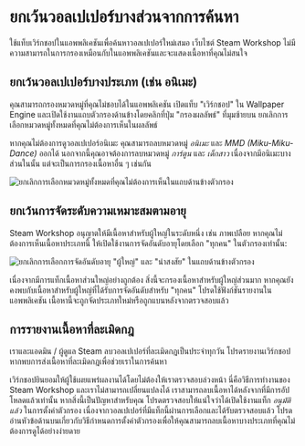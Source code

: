 # ยกเว้นวอลเปเปอร์บางส่วนจากการค้นหา

ใช้แท็บเวิร์กชอปในแอพพลิเคชันเพื่อค้นหาวอลเปเปอร์ใหม่เสมอ เว็บไซต์ Steam Workshop ไม่มีความสามารถในการกรองเหมือนกับในแอพพลิเคชันและจะแสดงเนื้อหาที่คุณไม่สนใจ

## ยกเว้นวอลเปเปอร์บางประเภท (เช่น อนิเมะ)

คุณสามารถกรองหมวดหมู่ที่คุณไม่ชอบได้ในแอพพลิเคชัน เปิดแท็บ "เวิร์กชอป" ใน Wallpaper Engine และเปิดใช้งานแถบตัวกรองด้านข้างโดยคลิกที่ปุ่ม "กรองผลลัพธ์" ที่มุมซ้ายบน ยกเลิกการเลือกหมวดหมู่ทั้งหมดที่คุณไม่ต้องการเห็นในผลลัพธ์

หากคุณไม่ต้องการดูวอลเปเปอร์อนิเมะ คุณสามารถลบหมวดหมู่ *อนิเมะ* และ *MMD (Miku-Miku-Dance)* ออกได้ นอกจากนี้คุณอาจต้องการลบหมวดหมู่ *การ์ตูน* และ *เด็กสาว* เนื่องจากมีอนิเมะบางส่วนในนั้น แต่จะเป็นการกรองเนื้อหาอื่น ๆ เช่นกัน

![ยกเลิกการเลือกหมวดหมู่ทั้งหมดที่คุณไม่ต้องการเห็นในแถบด้านข้างตัวกรอง](./categories.gif)

## ยกเว้นการจัดระดับความเหมาะสมตามอายุ

Steam Workshop อนุญาตให้มีเนื้อหาสำหรับผู้ใหญ่ในระดับหนึ่ง เช่น ภาพเปลือย หากคุณไม่ต้องการเห็นเนื้อหาประเภทนี้ ให้เปิดใช้งานการจัดอันดับอายุโดยเลือก "ทุกคน" ในตัวกรองเท่านั้น:

![ยกเลิกการเลือกการจัดอันดับอายุ "ผู้ใหญ่" และ "น่าสงสัย" ในแถบด้านข้างตัวกรอง](./ageratings.gif)

เนื่องจากมีการแท็กเนื้อหาส่วนใหญ่อย่างถูกต้อง สิ่งนี้จะกรองเนื้อหาสำหรับผู้ใหญ่ส่วนมาก หากคุณยังคงพบกับเนื้อหาสำหรับผู้ใหญ่ที่ได้รับการจัดอันดับสำหรับ "ทุกคน" โปรดใช้ฟังก์ชันรายงานในแอพพลิเคชัน เนื้อหานี้จะถูกจัดประเภทใหม่หรือถูกแบนหลังจากตรวจสอบแล้ว

## การรายงานเนื้อหาที่ละเมิดกฎ

เราและแอดมิน / ผู้ดูแล Steam ลบวอลเปเปอร์ที่ละเมิดกฎเป็นประจำทุกวัน โปรดรายงานเวิร์กชอปหากพบการส่งเนื้อหาที่ละเมิดกฎเพื่อช่วยเราในการค้นหา

เวิร์กชอปยินยอมให้ผู้ใช้เผยแพร่ผลงานได้โดยไม่ต้องให้เราตรวจสอบล่วงหน้า นี่คือวิธีการทำงานของ Steam Workshop และเราไม่สามารถเปลี่ยนแปลงได้ เราสามารถลบเนื้อหาได้หลังจากที่มีการอัปโหลดแล้วเท่านั้น หากสิ่งนี้เป็นปัญหาสำหรับคุณ โปรดตรวจสอบให้แน่ใจว่าได้เปิดใช้งานแท็ก *อนุมัติแล้ว* ในการตั้งค่าตัวกรอง เนื่องจากวอลเปเปอร์ที่มีแท็กนี้ผ่านการเลือกและได้รับตรวจสอบแล้ว โปรดอ่านหัวข้อด้านบนเกี่ยวกับวิธีกำหนดการตั้งค่าตัวกรองเพื่อให้คุณสามารถลบเนื้อหาบางประเภทที่คุณไม่ต้องการดูได้อย่างง่ายดาย